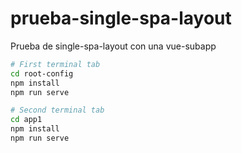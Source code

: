 # prueba-single-spa-layout
Prueba de single-spa-layout con una vue-subapp

```sh
# First terminal tab
cd root-config
npm install
npm run serve
```
```sh
# Second terminal tab
cd app1
npm install
npm run serve
```
